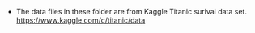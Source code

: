 - The data files in these folder are from Kaggle Titanic surival data set.
    https://www.kaggle.com/c/titanic/data
    
    